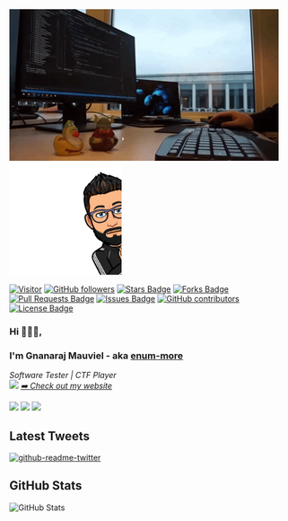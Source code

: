 <img src="https://raw.githubusercontent.com/enum-more/enum-more-bio/master/giphy.gif">

<img src="https://raw.githubusercontent.com/enum-more/enum-more-bio/master/emo.png" width="200" height="200">


[![Visitor](https://visitor-badge.laobi.icu/badge?page_id=enum-more)](https://github.com/enum-more/) [![GitHub followers](https://img.shields.io/github/followers/enum-more.svg?style=social&label=Follow)](https://github.com/enum-more?tab=followers)
<a href="https://github.com/enum-more/enum-more-bio/stargazers"><img src="https://img.shields.io/github/stars/enum-more/enum-more-bio" alt="Stars Badge"/></a>
<a href="https://github.com/enum-more/enum-more-bio/network/members"><img src="https://img.shields.io/github/forks/enum-more/enum-more-bio" alt="Forks Badge"/></a>
<a href="https://github.com/enum-more/enum-more-bio/pulls"><img src="https://img.shields.io/github/issues-pr/enum-more/enum-more-bio" alt="Pull Requests Badge"/></a>
<a href="https://github.com/enum-more/enum-more-bio/issues"><img src="https://img.shields.io/github/issues/enum-more/enum-more-bio" alt="Issues Badge"/></a>
<a href="https://github.com/enum-more/enum-more-bio/graphs/contributors"><img alt="GitHub contributors" src="https://img.shields.io/github/contributors/enum-more/enum-more-bio?color=2b9348"></a>
<a href="https://github.com/enum-more/enum-more-bio/blob/master/LICENSE"><img src="https://img.shields.io/github/license/enum-more/enum-more-bio?color=2b9348" alt="License Badge"/></a>


### Hi 👋👋👋, 
### I'm Gnanaraj Mauviel - aka [enum-more](https://enum-more.github.io/) 


<p><em>Software Tester | CTF Player  <br>
 <img src="https://media.giphy.com/media/WUlplcMpOCEmTGBtBW/giphy.gif" width="30"> <a href="https://enum-more.github.io/">➡️ Check out my website</a>
</em></p>


<p><a href="https://twitter.com/enum_more"><img src="https://img.shields.io/badge/twitter-%231DA1F2.svg?&style=for-the-badge&logo=twitter&logoColor=white" height=25></a> <a href="https://www.linkedin.com/in/gnanaraj-mauviel-46b8561b1/"><img src="https://img.shields.io/badge/linkedin-%230077B5.svg?&style=for-the-badge&logo=linkedin&logoColor=white" height=25></a> <a href="https://github.com/enum-more/"><img src="https://img.shields.io/badge/github-%230A0A0A.svg?&style=for-the-badge&logo=github&logoColor=white" height=25></a></p>



<h2>Latest Tweets</h2>
<p><a href="https://twitter.com/enum_more"><img src="https://github-readme-twitter.gazf.vercel.app/api?id=enum_more&amp;layout=wide" alt="github-readme-twitter"></a></p>

<h2>GitHub Stats</h2>
<p><img src="https://github-readme-stats.vercel.app/api?username=enum-more&amp;show_icons=true&theme=gotham" alt="GitHub Stats"></p>

  
  